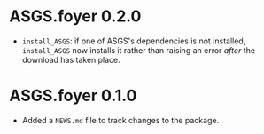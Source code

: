 # ASGS.foyer 0.2.0

* `install_ASGS`: if one of ASGS's dependencies is not installed, `install_ASGS` now installs it rather than raising an error *after* the download has taken place.

# ASGS.foyer 0.1.0

* Added a `NEWS.md` file to track changes to the package.
